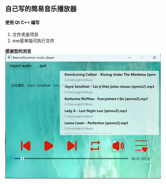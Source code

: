 ## 自己写的简易音乐播放器
#### 使用 Qt C++ 编写
1. 文件夹是项目
2. exe是单独可执行文件

**感谢您的浏览**
![效果展示](./xghMusicPlayer/display.png)
